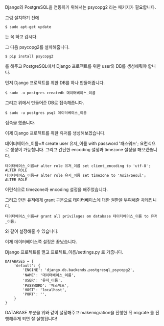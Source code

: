 Django와 PostgreSQL을 연동하기 위해서는 psycopg2 라는 패키지가 필요합니다.

그럼 설치하기 전에
```
$ sudo apt-get update
```
는 꼭 하고 갑시다.

그 다음 psycopg2를 설치해줍니다.
```
$ pip install psycopg2
```
를 해주고 PostgreSQL에서 Django 프로젝트를 위한 user와 DB를 생성해줘야 합니다.

먼저 Django 프로젝트를 위한 DB를 하나 만들어줍니다.
```
$ sudo -u postgres createdb 데이터베이스_이름
```
그리고 위에서 만들어준 DB로 접속해줍니다.
```
$ sudo -u postgres psql 데이터베이스_이름
```
접속을 했습니다.

이제 Django 프로젝트를 위한 유저를 생성해보겠습니다.

데이터베이스_이름=# create user 유저_이름 with password '패스워드';
요런식으로 생성이 가능합니다. 그리고 간단한 encoding 설정과 timezone 설정을 해보겠습니다.
```
데이터베이스_이름=# alter role 유저_이름 set client_encoding to 'utf-8';
ALTER ROLE
데이터베이스_이름=# alter role 유저_이름 set timezone to 'Asia/Seoul';
ALTER ROLE
```
이런식으로 timezone과 encoding 설정을 해주었습니다.

그리고 만든 유저에게 grant 구문으로 데이터베이스에 대한 권한을 부여해줄 차례입니다.
```
데이터베이스_이름=# grant all privileges on database 데이터베이스_이름 to 유저_이름;
```
와 같이 설정해줄 수 있습니다.

이제 데이터베이스쪽 설정은 끝났습니다.



Django 프로젝트를 열고 프로젝트_이름/settings.py 로 가줍니다.
```
DATABASES = {
    'default': {
        'ENGINE': 'django.db.backends.postgresql_psycopg2',
        'NAME': '데이터베이스_이름',
        'USER': '유저_이름',
        'PASSWORD': '패스워드',
        'HOST': 'localhost',
        'PORT': '',
    }
}
```
DATABASE 부분을 위와 같이 설정해주고 makemigration을 진행한 뒤 migrate 를 진행해주게 되면 잘 실행됩니다!
